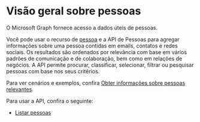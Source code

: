 # <a name="people-overview"></a>Visão geral sobre pessoas

O Microsoft Graph fornece acesso a dados úteis de pessoas.

Você pode usar o recurso de [pessoa](../resources/person.md) e a API de Pessoas para agregar informações sobre uma pessoa contidas em emails, contatos e redes sociais. Os resultados são ordenados por relevância com base em vários padrões de comunicação e de colaboração, bem como em relações de negócios. A API permite procurar, classificar, selecionar, filtrar ou pesquisar pessoas com base nos seus critérios.

Para ver cenários e exemplos, confira [Obter informações sobre pessoas relevantes](../../../concepts/people_example.md).

Para usar a API, confira o seguinte:

- [Listar pessoas](../api/user_list_people.md)
